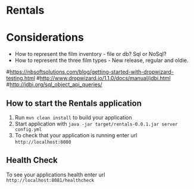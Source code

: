 # Rentals

# Considerations
- How to represent the film inventory - file or db? Sql or NoSql?
- How to represent the three film types - New release, regular and oldie.

#https://nbsoftsolutions.com/blog/getting-started-with-dropwizard-testing.html
#http://www.dropwizard.io/1.1.0/docs/manual/jdbi.html
#http://jdbi.org/sql_object_api_queries/

How to start the Rentals application
---

1. Run `mvn clean install` to build your application
1. Start application with `java -jar target/rentals-0.0.1.jar server config.yml`
1. To check that your application is running enter url `http://localhost:8080`

Health Check
---

To see your applications health enter url `http://localhost:8081/healthcheck`
